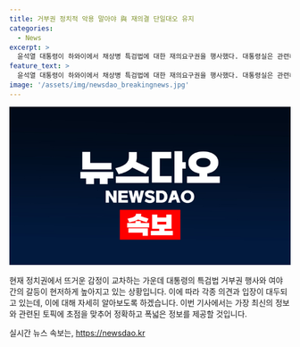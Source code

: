 ```yaml
---
title: 거부권 정치적 악용 말아야 與 재의결 단일대오 유지
categories:
  - News
excerpt: >
  윤석열 대통령이 하와이에서 채상병 특검법에 대한 재의요구권을 행사했다. 대통령실은 관련해 순직 해병을 정치적으로 악용하지 말아야 한다고 강조했고, 국회에서의 재표결이 예정된 상황에서 국민의힘 내부에서는 특검법 반대 분위기가 대세로 일어나고 있는 것으로 보인다. 이에 대한 반감과 여당과 야당의 입장 변화 등이 화두로 떠오르고 있다. 한편, 국민의힘 중앙윤리위원회는 안철수 의원에 대한 징계안을 접수했다.
feature_text: >
  윤석열 대통령이 하와이에서 채상병 특검법에 대한 재의요구권을 행사했다. 대통령실은 관련해 순직 해병을 정치적으로 악용하지 말아야 한다고 강조했고, 국회에서의 재표결이 예정된 상황에서 국민의힘 내부에서는 특검법 반대 분위기가 대세로 일어나고 있는 것으로 보인다. 이에 대한 반감과 여당과 야당의 입장 변화 등이 화두로 떠오르고 있다. 한편, 국민의힘 중앙윤리위원회는 안철수 의원에 대한 징계안을 접수했다.
image: '/assets/img/newsdao_breakingnews.jpg'
---
```


<p><img src="/assets/img/newsdao_breakingnews.jpg" alt="flaretime 속보" /></p>

<p>현재 정치권에서 뜨거운 감정이 교차하는 가운데 대통령의 특검법 거부권 행사와 여야 간의 갈등이 현저하게 높아지고 있는 상황입니다. 이에 따라 각종 의견과 입장이 대두되고 있는데, 이에 대해 자세히 알아보도록 하겠습니다. 이번 기사에서는 가장 최신의 정보와 관련된 토픽에 초점을 맞추어 정확하고 폭넓은 정보를 제공할 것입니다.</p>
실시간 뉴스 속보는, <a href="https://newsdao.kr" rel="dofollow">https://newsdao.kr</a>


